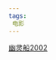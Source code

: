 ```yaml
---
tags:
 电影
---
```

[幽灵船2002](https://www.canva.cn/design/DAFSf2GmJTE/25szPimTIB9ey7YU8X8LRg/watch?utm_content=DAFSf2GmJTE&utm_campaign=designshare&utm_medium=link&utm_source=publishsharelink)
